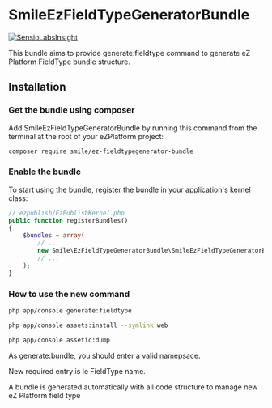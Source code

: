 # SmileEzFieldTypeGeneratorBundle

[![SensioLabsInsight](https://insight.sensiolabs.com/projects/deca2593-f005-4866-9aec-a2ba30d681b1/mini.png)](https://insight.sensiolabs.com/projects/deca2593-f005-4866-9aec-a2ba30d681b1)

This bundle aims to provide generate:fieldtype command to generate
eZ Platform FieldType bundle structure.

## Installation

### Get the bundle using composer

Add SmileEzFieldTypeGeneratorBundle by running this command from the terminal at the root of
your eZPlatform project:

```bash
composer require smile/ez-fieldtypegenerator-bundle
```


### Enable the bundle

To start using the bundle, register the bundle in your application's kernel class:

```php
// ezpublish/EzPublishKernel.php
public function registerBundles()
{
    $bundles = array(
        // ...
        new Smile\EzFieldTypeGeneratorBundle\SmileEzFieldTypeGeneratorBundle(),
        // ...
    );
}
```


### How to use the new command

```bash
php app/console generate:fieldtype

php app/console assets:install --symlink web

php app/console assetic:dump
```



As generate:bundle, you should enter a valid namepsace.

New required entry is le FieldType name.

A bundle is generated automatically with all code structure to manage new eZ Platform field type
